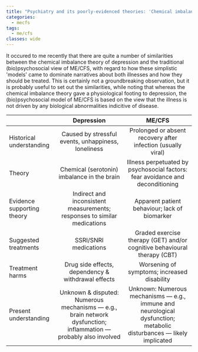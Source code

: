 ```yaml
---
title: "Psychiatry and its poorly-evidenced theories: 'Chemical imbalances' in depression, and 'dysfunctional illness beliefs' in ME/CFS"
categories:
  - mecfs
tags:
  - me/cfs
classes: wide
---
```


It occured to me recently that there are quite a number of similarities between the chemical imbalance theory of depression and the traditional (bio)psychosocial view of ME/CFS, with regard to how these simplistic 'models' came to dominate narratives about both illnesses and how they should be treated. This is certainly not a groundbreaking observation, but it is probably useful to set out the similarities, while noting that whereas the chemical imbalance theory gave a physiological footing to depression, the (bio)psychosocial model of ME/CFS is based on the view that the illness is not driven by any biological abnormalities indicitive of disease.

|| Depression | ME/CFS |
|  :----------------  |  :------:  |  :----:  |
| Historical understanding | Caused by stressful events, unhappiness, loneliness | Prolonged or absent recovery after infection (usually viral) |
| Theory | Chemical (serotonin) imbalance in the brain | Illness perpetuated by psychosocial factors: fear avoidance and deconditioning |
| Evidence supporting theory | Indirect and inconsistent measurements; responses to similar medications | Apparent patient behaviour; lack of biomarker |
| Suggested treatments | SSRI/SNRI medications | Graded exercise therapy (GET) and/or cognitive behavioural therapy (CBT) |
| Treatment harms | Drug side effects, dependency & withdrawal effects | Worsening of symptoms; increased disability |
| Present understanding | Unknown & disputed: Numerous mechanisms — e.g., brain network dysfunction; inflammation — probably also involved | Unknown: Numerous mechanisms — e.g., immune and neurological dysfunction; metabolic disturbances — likely implicated |
